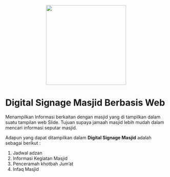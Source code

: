 <p align="center"><img src="SS/poster.png" width="250" height="250" align="center"></p>


# Digital Signage Masjid Berbasis Web
Menampilkan Informasi berkaitan dengan masjid yang di tampilkan dalam suatu tampilan web Slide. Tujuan supaya jamaah masjid lebih mudah dalam mencari informasi seputar masjid.

Adapun yang dapat ditampilkan dalam <b>Digital Signage Masjid</b> adalah sebagai berikut :
1. Jadwal adzan 
2. Informasi Kegiatan Masjid
3. Penceramah khotbah Jum’at
4. Infaq Masjid

